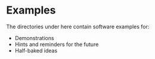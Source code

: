 # Examples

The directories under here contain software examples for:

* Demonstrations
* Hints and reminders for the future
* Half-baked ideas

